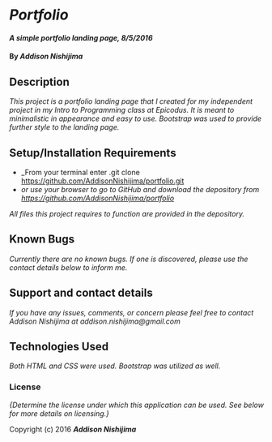 # _Portfolio_

#### _A simple portfolio landing page, 8/5/2016_

#### By _**Addison Nishijima**_

## Description

_This project is a portfolio landing page that I created for my independent project in my Intro to Programming class at Epicodus. It is meant to minimalistic in appearance and easy to use. Bootstrap was used to provide further style to the landing page._

## Setup/Installation Requirements

* _From your terminal enter .git clone https://github.com/AddisonNishijima/portfolio.git
* _or use your browser to go to GitHub and download the depository from https://github.com/AddisonNishijima/portfolio_

_All files this project requires to function are provided in the depository._

## Known Bugs

_Currently there are no known bugs. If one is discovered, please use the contact details below to inform me._

## Support and contact details

_If you have any issues, comments, or concern please feel free to contact Addison Nishijima at addison.nishijima@gmail.com_

## Technologies Used

_Both HTML and CSS were used. Bootstrap was utilized as well._

### License

*{Determine the license under which this application can be used.  See below for more details on licensing.}*

Copyright (c) 2016 **_Addison Nishijima_**
